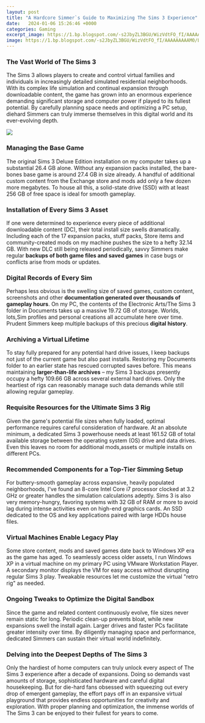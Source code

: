 ```yaml
---
layout: post
title: "A Hardcore Simmer`s Guide to Maximizing The Sims 3 Experience"
date:   2024-01-06 15:26:46 +0000
categories: Gaming
excerpt_image: https://1.bp.blogspot.com/-s2JbyZL3BGU/WizVdtFO_fI/AAAAAAAAAM0/LrNoBY1Nh8EH-wsA26dYAY3druU8FY9pwCPcBGAYYCw/s1600/12-10-17_2-12-08%25C2%25A0PM.png
image: https://1.bp.blogspot.com/-s2JbyZL3BGU/WizVdtFO_fI/AAAAAAAAAM0/LrNoBY1Nh8EH-wsA26dYAY3druU8FY9pwCPcBGAYYCw/s1600/12-10-17_2-12-08%25C2%25A0PM.png
---
```


### **The Vast World of The Sims 3**
The Sims 3 allows players to create and control virtual families and individuals in increasingly detailed simulated residential neighborhoods. With its complex life simulation and continual expansion through downloadable content, the game has grown into an enormous experience demanding significant storage and computer power if played to its fullest potential. By carefully planning space needs and optimizing a PC setup, diehard Simmers can truly immerse themselves in this digital world and its ever-evolving depth.

![](https://1.bp.blogspot.com/-s2JbyZL3BGU/WizVdtFO_fI/AAAAAAAAAM0/LrNoBY1Nh8EH-wsA26dYAY3druU8FY9pwCPcBGAYYCw/s1600/12-10-17_2-12-08%25C2%25A0PM.png)
### **Managing the Base Game**
The original Sims 3 Deluxe Edition installation on my computer takes up a substantial 26.4 GB alone. Without any expansion packs installed, the bare-bones base game is around 27.4 GB in size already. A handful of additional custom content from the Exchange store and mods add only a few dozen more megabytes. To house all this, a solid-state drive (SSD) with at least 256 GB of free space is ideal for smooth gameplay.
### **Installation of Every Sims 3 Asset**  
If one were determined to experience every piece of additional downloadable content (DC), their total install size swells dramatically. Including each of the 17 expansion packs, stuff packs, Store items and community-created mods on my machine pushes the size to a hefty 32.14 GB. With new DLC still being released periodically, savvy Simmers make regular **backups of both game files and saved games** in case bugs or conflicts arise from mods or updates. 
### **Digital Records of Every Sim**
Perhaps less obvious is the swelling size of saved games, custom content, screenshots and other **documentation generated over thousands of gameplay hours**. On my PC, the contents of the Electronic Arts/The Sims 3 folder in Documents takes up a massive 19.72 GB of storage. Worlds, lots,Sim profiles and personal creations all accumulate here over time. Prudent Simmers keep multiple backups of this precious **digital history**.
### **Archiving a Virtual Lifetime**   
To stay fully prepared for any potential hard drive issues, I keep backups not just of the current game but also past installs. Restoring my Documents folder to an earlier state has rescued corrupted saves before. This means maintaining **larger-than-life archives** – my Sims 3 backups presently occupy a hefty 109.66 GB across several external hard drives. Only the heartiest of rigs can reasonably manage such data demands while still allowing regular gameplay.
### **Requisite Resources for the Ultimate Sims 3 Rig**
Given the game's potential file sizes when fully loaded, optimal performance requires careful consideration of hardware. At an absolute minimum, a dedicated Sims 3 powerhouse needs at least 161.52 GB of total available storage between the operating system (OS) drive and data drives. Even this leaves no room for additional mods,assets or multiple installs on different PCs. 
### **Recommended Components for a Top-Tier Simming Setup**
For buttery-smooth gameplay across expansive, heavily populated neighborhoods, I've found an 8-core Intel Core i7 processor clocked at 3.2 GHz or greater handles the simulation calculations adeptly. Sims 3 is also very memory-hungry, favoring systems with 32 GB of RAM or more to avoid lag during intense activities even on high-end graphics cards. An SSD dedicated to the OS and key applications paired with large HDDs house files. 
### **Virtual Machines Enable Legacy Play**
Some store content, mods and saved games date back to Windows XP era as the game has aged. To seamlessly access older assets, I run Windows XP in a virtual machine on my primary PC using VMware Workstation Player. A secondary monitor displays the VM for easy access without disrupting regular Sims 3 play. Tweakable resources let me customize the virtual "retro rig" as needed.
### **Ongoing Tweaks to Optimize the Digital Sandbox**
Since the game and related content continuously evolve, file sizes never remain static for long. Periodic clean-up prevents bloat, while new expansions swell the install again. Larger drives and faster PCs facilitate greater intensity over time. By diligently managing space and performance, dedicated Simmers can sustain their virtual world indefinitely.
### **Delving into the Deepest Depths of The Sims 3**  
Only the hardiest of home computers can truly unlock every aspect of The Sims 3 experience after a decade of expansions. Doing so demands vast amounts of storage, sophisticated hardware and careful digital housekeeping. But for die-hard fans obsessed with squeezing out every drop of emergent gameplay, the effort pays off in an expansive virtual playground that provides endless opportunities for creativity and exploration. With proper planning and optimization, the immense worlds of The Sims 3 can be enjoyed to their fullest for years to come.